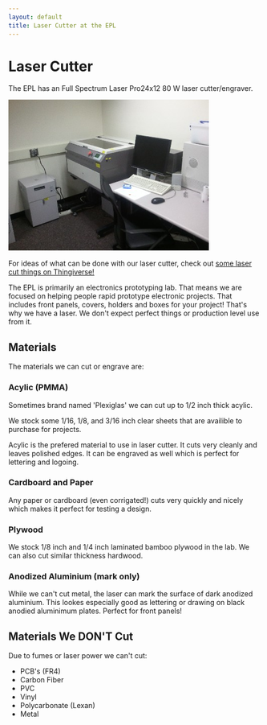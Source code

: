 ```yaml
---
layout: default
title: Laser Cutter at the EPL
---
```


# Laser Cutter

The EPL has an Full Spectrum Laser Pro24x12 80 W laser cutter/engraver.

![Full Spectrum Laser Pro24x12](full_spectrum.jpg "Full Spectrum Laser Pro24x12")


For ideas of what can be done with our laser cutter, check out
[some laser cut things on Thingiverse!](http://www.thingiverse.com/tool:33/things)

The EPL is primarily an electronics prototyping lab. That means we are
focused on helping people rapid prototype electronic projects. That 
includes front panels, covers, holders and boxes for your project!
That's why we have a laser. We don't expect perfect things or production
level use from it.


## Materials

The materials we can cut or engrave are:

### Acylic (PMMA)

Sometimes brand named 'Plexiglas' we can cut up to 1/2 inch thick acylic.

We stock some 1/16, 1/8, and 3/16 inch clear sheets that are availible
to purchase for projects.

Acylic is the prefered material to use in laser cutter. It cuts very
cleanly and leaves polished edges. It can be engraved as well which is
perfect for lettering and logoing.

### Cardboard and Paper

Any paper or cardboard (even corrigated!) cuts very quickly and nicely
which makes it perfect for testing a design.

### Plywood

We stock 1/8 inch and 1/4 inch laminated bamboo plywood in the lab. We
can also cut similar thickness hardwood.

### Anodized Aluminium (mark only)

While we can't cut metal, the laser can mark the surface of dark anodized
aluminium. This lookes especially good as lettering or drawing on 
black anodied aluminimum plates. Perfect for front panels!

## Materials We DON'T Cut

Due to fumes or laser power we can't cut:

 - PCB's (FR4)
 - Carbon Fiber
 - PVC
 - Vinyl
 - Polycarbonate (Lexan)
 - Metal

